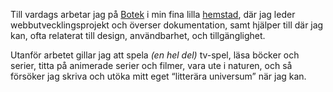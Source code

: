 Till vardags arbetar jag på [Botek](https://www.botek.se) i min fina lilla [hemstad](https://ulricehamn.se), där jag leder webbutvecklingsprojekt och överser dokumentation, samt hjälper till där jag kan, ofta relaterat till design, användbarhet, och tillgänglighet.

Utanför arbetet gillar jag att spela <i>(en hel del)</i> tv-spel, läsa böcker och serier, titta på animerade serier och filmer, vara ute i naturen, och så försöker jag skriva och utöka mitt eget &ldquo;litterära universum&rdquo; när jag kan.
